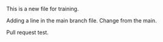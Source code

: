 This is a new file for training.

Adding a line in the main branch file. Change from the main.

Pull request test.